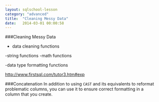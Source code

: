 ```yaml
---
layout: sqlschool-lesson
category: "advanced"
title:  "Cleaning Messy Data"
date:   2014-03-01 00:00:58
---
```

###Cleaning Messy Data
* data cleaning functions

-string functions
-math functions

-data type formatting functions

http://www.firstsql.com/tutor3.htm#exp

###Concatenation
In addition to using `CAST` and its equivalents to reformat problematic columns, you can use it to ensure correct formatting in a column that you create.